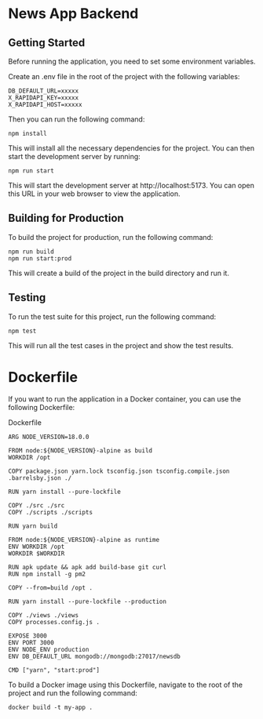 # News App Backend

## Getting Started

Before running the application, you need to set some environment variables.

Create an .env file in the root of the project with the following variables:

```
DB_DEFAULT_URL=xxxxx
X_RAPIDAPI_KEY=xxxxx
X_RAPIDAPI_HOST=xxxxx
```

Then you can run the following command:

```
npm install
```

This will install all the necessary dependencies for the project. You can then start the development server by running:

```
npm run start
```

This will start the development server at http://localhost:5173. You can open this URL in your web browser to view the application.

## Building for Production

To build the project for production, run the following command:

```
npm run build
npm run start:prod
```

This will create a build of the project in the build directory and run it.

## Testing

To run the test suite for this project, run the following command:

```
npm test
```

This will run all the test cases in the project and show the test results.

# Dockerfile

If you want to run the application in a Docker container, you can use the following Dockerfile:

Dockerfile

```
ARG NODE_VERSION=18.0.0

FROM node:${NODE_VERSION}-alpine as build
WORKDIR /opt

COPY package.json yarn.lock tsconfig.json tsconfig.compile.json .barrelsby.json ./

RUN yarn install --pure-lockfile

COPY ./src ./src
COPY ./scripts ./scripts

RUN yarn build

FROM node:${NODE_VERSION}-alpine as runtime
ENV WORKDIR /opt
WORKDIR $WORKDIR

RUN apk update && apk add build-base git curl
RUN npm install -g pm2

COPY --from=build /opt .

RUN yarn install --pure-lockfile --production

COPY ./views ./views
COPY processes.config.js .

EXPOSE 3000
ENV PORT 3000
ENV NODE_ENV production
ENV DB_DEFAULT_URL mongodb://mongodb:27017/newsdb

CMD ["yarn", "start:prod"]
```

To build a Docker image using this Dockerfile, navigate to the root of the project and run the following command:

```
docker build -t my-app .
```
